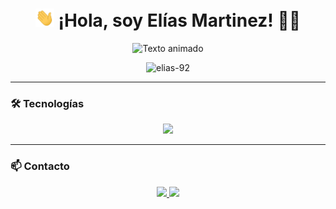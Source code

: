 <div align="center">
  <h1 align="center">
    <img src="https://raw.githubusercontent.com/ABSphreak/ABSphreak/master/gifs/Hi.gif" width="30px"> 
    ¡Hola, soy Elías Martinez! 👨‍💻
  </h1>
  
 <p align="center">
    <img src="https://readme-typing-svg.herokuapp.com?font=Fira+Code&size=22&duration=2800&pause=1000&color=705E9C&width=450&height=45&lines=Desarrollador+FrontEnd+Jr;Apasionado+por+la+tecnolog%C3%ADa;Autodidacta+y+siempre+aprendiendo" alt="Texto animado" />
  </p>
  
  <img src="https://komarev.com/ghpvc/?username=elias-92&label=Profile+views&color=blueviolet&style=flat" alt="elias-92" />
</div>

---

### 🛠 Tecnologías
<div align="center">
  <img src="https://skillicons.dev/icons?i=html,css,js,react,nextjs,bootstrap,sass,git,github,firebase,mongodb,nodejs,vscode" />
</div>

---

### 📫 Contacto
<div align="center">
  <a href="https://www.linkedin.com/in/elias--martinez/" target="_blank">
    <img src="https://img.shields.io/badge/LinkedIn-0077B5?style=for-the-badge&logo=linkedin&logoColor=white" />
  </a>
  <a href="mailto:martinezelias17@gmail.com">
    <img src="https://img.shields.io/badge/Gmail-D14836?style=for-the-badge&logo=gmail&logoColor=white" />
  </a>
</div>
